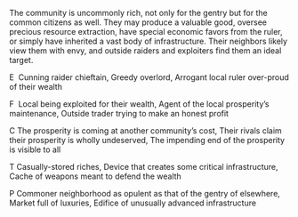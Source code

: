 The community is uncommonly rich, not only for the gentry but for the common citizens as well. They may produce a valuable good, oversee precious resource extraction, have special economic favors from the ruler, or simply have inherited a vast body of infrastructure. Their neighbors likely view them with envy, and outside raiders and exploiters find them an ideal target.

E  Cunning raider chieftain, Greedy overlord, Arrogant local ruler over-proud of their wealth
    
F  Local being exploited for their wealth, Agent of the local prosperity’s maintenance, Outside trader trying to make an honest profit
    

C The prosperity is coming at another community’s cost, Their rivals claim their prosperity is wholly undeserved, The impending end of the prosperity is visible to all

T Casually-stored riches, Device that creates some critical infrastructure, Cache of weapons meant to defend the wealth

P Commoner neighborhood as opulent as that of the gentry of elsewhere, Market full of luxuries, Edifice of unusually advanced infrastructure
